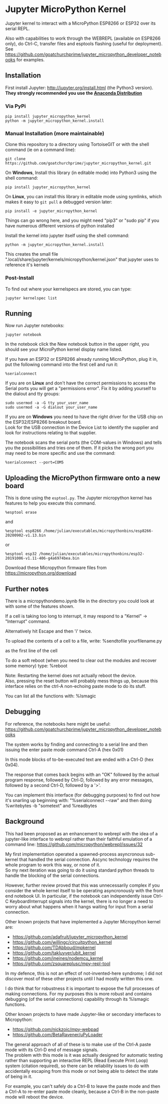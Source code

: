 # Jupyter MicroPython Kernel

Jupyter kernel to interact with a MicroPython ESP8266 or ESP32 over its serial REPL.  

Also with capabilities to work through the WEBREPL (available on ESP8266 only), 
do Ctrl-C, transfer files and esptools flashing (useful for deployment).
See https://github.com/goatchurchprime/jupyter_micropython_developer_notebooks 
for examples.

## Installation

First install Jupyter: http://jupyter.org/install.html (the Python3 version).
**They strongly recommended you use the [Anaconda Distribution](https://www.anaconda.com/download/)**

### Via PyPi

```
pip install jupyter_micropython_kernel
python -m jupyter_micropython_kernel.install
```

### Manual Installation (more maintainable)

Clone this repository to a directory using TortoiseGIT or with the shell command (ie on a command line):

    git clone https://github.com/goatchurchprime/jupyter_micropython_kernel.git

On **Windows**, Install this library (in editable mode) into Python3 using the shell command:

    pip install jupyter_micropython_kernel

On **Linux**, you can install this library in editable mode using symlinks, which makes it easy to `git pull` a debugged version later:

    pip install -e jupyter_micropython_kernel

Things can go wrong here, and you might need "pip3" or "sudo pip" if you have 
numerous different versions of python installed

Install the kernel into jupyter itself using the shell command:

    python -m jupyter_micropython_kernel.install

This creates the small file ".local/share/jupyter/kernels/micropython/kernel.json" 
that jupyter uses to reference it's kernels

### Post-Install

To find out where your kernelspecs are stored, you can type:

    jupyter kernelspec list


## Running

Now run Jupyter notebooks:

    jupyter notebook

In the notebook click the New notebook button in the upper right, you should see your
MicroPython kernel display name listed.  

If you have an ESP32 or ESP8266 already running MicroPython, plug it in, put the following command into the first cell and run it:

    %serialconnect
    
If you are on **Linux** and don't have the correct permissions to access the Serial ports you will get a "permissions error".  Fix it by adding yourself to the dialout and tty groups:

    sudo usermod -a -G tty your_user_name
    sudo usermod -a -G dialout your_user_name

If you are on **Windows** you need to have the right driver for the USB chip on the ESP32/ESP8266 breakout board.  
Look for the USB connection in the Device List to identify the supplier and look for instructions relating to that supplier.  

The notebook scans the serial ports (the COM-values in Windows) and tells you the possibilities and tries one of them.  If it picks the wrong port you may need to be more specific and use the command:

    %serialconnect --port=COM5

## Uploading the MicroPython firmware onto a new board 

This is done using the `esptool.py`.  The Jupyter micropython kernel has features to help you execute this command.  

    %esptool erase

and

    %esptool esp8266 /home/julian/executables/micropythonbins/esp8266-20200902-v1.13.bin

or

    %esptool esp32 /home/julian/executables/micropythonbins/esp32-20191006-v1.11-406-g4a6974bea.bin

Download these Micropython firmware files from https://micropython.org/download


## Further notes

There is a micropythondemo.ipynb file in the directory you could 
look at with some of the features shown.

If a cell is taking too long to interrupt, it may respond 
to a "Kernel" -> "Interrupt" command. 

Alternatively hit Escape and then 'i' twice.

To upload the contents of a cell to a file, write: 
    %sendtofile yourfilename.py 
    
as the first line of the cell

To do a soft reboot (when you need to clear out the modules 
and recover some memory) type:
    %reboot

Note: Restarting the kernel does not actually reboot the device.  
Also, pressing the reset button will probably mess things up, because 
this interface relies on the ctrl-A non-echoing paste mode to do its stuff.

You can list all the functions with:
    %lsmagic


## Debugging

For reference, the notebooks here might be useful:
  https://github.com/goatchurchprime/jupyter_micropython_developer_notebooks

The system works by finding and connecting to a serial line and
then issuing the enter paste mode command Ctrl-A (hex 0x01)

In this mode blocks of to-be-executed text are ended with a Ctrl-D
(hex 0x04).

The response that comes back begins with an "OK" followed by the 
actual program response, followed by Ctrl-D, followed by any 
error messages, followed by a second Ctrl-D, followed by a '>'.

You can implement this interface (for debugging purposes) to find out 
how it's snarling up beginning with:
 "%serialconnect --raw"
and then doing
 %writebytes -b "sometext"
and 
 %readbytes
 
## Background

This had been proposed as an enhancement to webrepl with the idea of a jupyter-like 
interface to webrepl rather than their faithful emulation of a command line: https://github.com/micropython/webrepl/issues/32

My first implementation operated a spawned-process asyncronous sub-kernel that handled the serial connection. 
Ascync technology requires the whole program to work this way, or none of it.  
So my next iteration was going to do it using standard python threads to handle the blocking 
of the serial connections.  

However, further review proved that this was unnecessarily complex if you consider the whole 
kernel itself to be operating asyncronously with the front end notebook UI.  In particular, 
if the notebook can independently issue Ctrl-C KeyboardInterrupt signals into the kernel, there is no longer 
a need to worry about what happens when it hangs waiting for input from a serial connection.  

Other known projects that have implemented a Jupyter Micropython kernel are:
* https://github.com/adafruit/jupyter_micropython_kernel
* https://github.com/willingc/circuitpython_kernel
* https://github.com/TDAbboud/mpkernel
* https://github.com/takluyver/ubit_kernel
* https://github.com/jneines/nodemcu_kernel
* https://github.com/zsquareplusc/mpy-repl-tool

In my defence, this is not an effect of not-invented-here syndrome; I did not discover most of these 
other projects until I had mostly written this one.  

I do think that for robustness it is important to expose the full processes 
of making connections.  For my purposes this is more robust and contains debugging (of the 
serial connections) capability through its %lsmagic functions.

Other known projects to have made Jupyter-like or secondary interfaces to Micropython:
* https://github.com/nickzoic/mpy-webpad
* https://github.com/BetaRavener/uPyLoader

The general approach of all of these is to make use of the Ctrl-A 
paste mode with its Ctrl-D end of message signals.  
The problem with this mode is it was actually designed for 
automatic testing rather than supporting an interactive REPL (Read Execute Print Loop) system
(citation required), so there can be reliability issues to do with 
accidentally escaping from this mode or not being able to detect the state 
of being in it.  

For example, you can't safely do a Ctrl-B to leave the paste mode and then a 
Ctrl-A to re-enter paste mode cleanly, because a Ctrl-B in the non-paste mode 
will reboot the device.  


